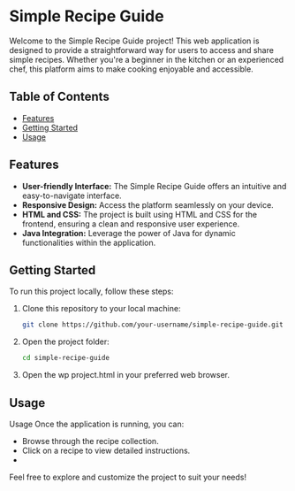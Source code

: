 # Simple Recipe Guide
Welcome to the Simple Recipe Guide project! This web application is designed to provide a straightforward way for users to access and share simple recipes. Whether you're a beginner in the kitchen or an experienced chef, this platform aims to make cooking enjoyable and accessible.

## Table of Contents

- [Features](#features)
- [Getting Started](#getting-started)
- [Usage](#usage)

## Features

- **User-friendly Interface:** The Simple Recipe Guide offers an intuitive and easy-to-navigate interface.
- **Responsive Design:** Access the platform seamlessly on your device.
- **HTML and CSS:** The project is built using HTML and CSS for the frontend, ensuring a clean and responsive user experience.
- **Java Integration:** Leverage the power of Java for dynamic functionalities within the application.

## Getting Started

To run this project locally, follow these steps:

1. Clone this repository to your local machine:

   ```bash
   git clone https://github.com/your-username/simple-recipe-guide.git

2. Open the project folder:

   ```bash
   cd simple-recipe-guide

3. Open the wp project.html in your preferred web browser.

## Usage
Usage
Once the application is running, you can:

- Browse through the recipe collection.
- Click on a recipe to view detailed instructions.
- 
Feel free to explore and customize the project to suit your needs!
